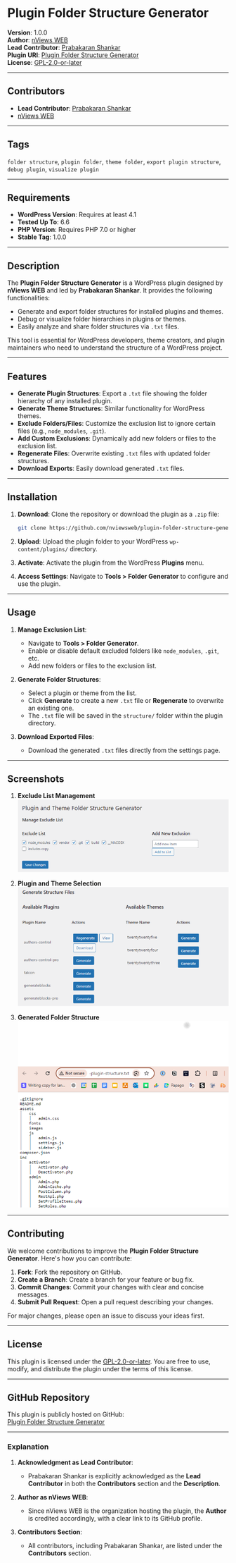 # Plugin Folder Structure Generator

**Version**: 1.0.0  
**Author**: [nViews WEB](https://github.com/nviewsweb)  
**Lead Contributor**: [Prabakaran Shankar](https://prabakaranshankar.com)  
**Plugin URI**: [Plugin Folder Structure Generator](https://nviewsweb.com/plugin-folder-structure-generator/)  
**License**: [GPL-2.0-or-later](https://www.gnu.org/licenses/gpl-2.0.html)  

---

## Contributors

- **Lead Contributor**: [Prabakaran Shankar](https://prabakaranshankar.com)  
- [nViews WEB](https://github.com/nviewsweb)  

---

## Tags

`folder structure`, `plugin folder`, `theme folder`, `export plugin structure`, `debug plugin`, `visualize plugin`

---

## Requirements

- **WordPress Version**: Requires at least 4.1  
- **Tested Up To**: 6.6  
- **PHP Version**: Requires PHP 7.0 or higher  
- **Stable Tag**: 1.0.0  

---

## Description

The **Plugin Folder Structure Generator** is a WordPress plugin designed by **nViews WEB** and led by **Prabakaran Shankar**. It provides the following functionalities:

- Generate and export folder structures for installed plugins and themes.
- Debug or visualize folder hierarchies in plugins or themes.
- Easily analyze and share folder structures via `.txt` files.

This tool is essential for WordPress developers, theme creators, and plugin maintainers who need to understand the structure of a WordPress project.

---

## Features

- **Generate Plugin Structures**: Export a `.txt` file showing the folder hierarchy of any installed plugin.
- **Generate Theme Structures**: Similar functionality for WordPress themes.
- **Exclude Folders/Files**: Customize the exclusion list to ignore certain files (e.g., `node_modules`, `.git`).
- **Add Custom Exclusions**: Dynamically add new folders or files to the exclusion list.
- **Regenerate Files**: Overwrite existing `.txt` files with updated folder structures.
- **Download Exports**: Easily download generated `.txt` files.

---

## Installation

1. **Download**: Clone the repository or download the plugin as a `.zip` file:
   ```bash
   git clone https://github.com/nviewsweb/plugin-folder-structure-generator.git
   ```

2. **Upload**: Upload the plugin folder to your WordPress `wp-content/plugins/` directory.

3. **Activate**: Activate the plugin from the WordPress **Plugins** menu.

4. **Access Settings**: Navigate to **Tools > Folder Generator** to configure and use the plugin.

---

## Usage

1. **Manage Exclusion List**:
   - Navigate to **Tools > Folder Generator**.
   - Enable or disable default excluded folders like `node_modules`, `.git`, etc.
   - Add new folders or files to the exclusion list.

2. **Generate Folder Structures**:
   - Select a plugin or theme from the list.
   - Click **Generate** to create a new `.txt` file or **Regenerate** to overwrite an existing one.
   - The `.txt` file will be saved in the `structure/` folder within the plugin directory.

3. **Download Exported Files**:
   - Download the generated `.txt` files directly from the settings page.

---

## Screenshots

1. **Exclude List Management**  
   ![Exclude List Management](assets/images/screenshot-1.png)

2. **Plugin and Theme Selection**  
   ![Plugin and Theme Selection](assets/images/screenshot-2.png)

3. **Generated Folder Structure**  
   ![Generated Folder Structure](assets/images/screenshot-3.png)

---

## Contributing

We welcome contributions to improve the **Plugin Folder Structure Generator**. Here's how you can contribute:

1. **Fork**: Fork the repository on GitHub.
2. **Create a Branch**: Create a branch for your feature or bug fix.
3. **Commit Changes**: Commit your changes with clear and concise messages.
4. **Submit Pull Request**: Open a pull request describing your changes.

For major changes, please open an issue to discuss your ideas first.

---

## License

This plugin is licensed under the [GPL-2.0-or-later](https://www.gnu.org/licenses/gpl-2.0.html). You are free to use, modify, and distribute the plugin under the terms of this license.

---

## GitHub Repository

This plugin is publicly hosted on GitHub:  
[Plugin Folder Structure Generator](https://github.com/nviewsweb/plugin-folder-structure-generator)

---

### Explanation

1. **Acknowledgment as Lead Contributor**:
   - Prabakaran Shankar is explicitly acknowledged as the **Lead Contributor** in both the **Contributors** section and the **Description**.

2. **Author as nViews WEB**:
   - Since nViews WEB is the organization hosting the plugin, the **Author** is credited accordingly, with a clear link to its GitHub profile.

3. **Contributors Section**:
   - All contributors, including Prabakaran Shankar, are listed under the **Contributors** section.
